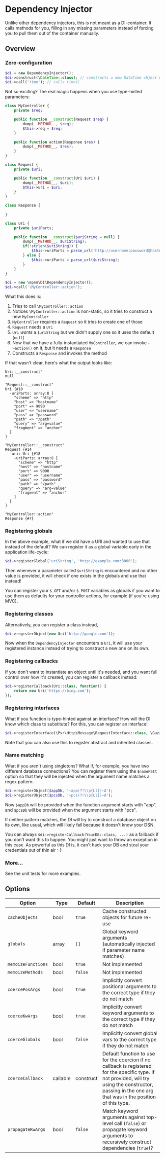 # Dependency Injector

Unlike other dependency injectors, this is not meant as a DI-container. It calls methods for you, filling in any
missing parameters instead of forcing you to pull them out of the container manually.

## Overview

### Zero-configuration

```php
$di = new DependencyInjector();
$di->construct(\DateTime::class); // constructs a new DateTime object using default parameters (i.e. current time)
$di->call('time'); // calls time()
```

Not so exciting? The real magic happens when you use type-hinted parameters:

```php
class MyController {
    private $req;

    public function __construct(Request $req) {
        dump(__METHOD__, $req);
        $this->req = $req;
    }

    public function action(Response $res) {
        dump(__METHOD__, $res);
    }
}

class Request {
    private $uri;

    public function __construct(Uri $uri) {
        dump(__METHOD__, $uri);
        $this->uri = $uri;
    }
}

class Response {
    
}

class Uri {
    private $uriParts;

    public function __construct($uriString = null) {
        dump(__METHOD__, $uriString);
        if(!strlen($uriString)) {
            $this->uriParts = parse_url('http://username:password@hostname:9090/path?arg=value#anchor'); // TODO: get from $_REQUEST
        } else {
            $this->uriParts = parse_url($uriString);
        }
    }
}

$di = new \mpen\DI\DependencyInjector();
$di->call('\MyController::action');
```

What this does is:

1. Tries to call `\MyController::action`
2. Notices `\MyController::action` is non-static, so it tries to construct a new `MyController`
3. `MyController` requires a `Request` so it tries to create one of those
4. `Request` needs a `Uri`
5. `Uri` *wants* a `$uriString` but we didn't supply one so it uses the default (`null`)
6. Now that we have a fully-instantiated `MyController`, we can invoke `->action()` on it, but it needs a `Response`
7. Constructs a `Response` and invokes the method

If that wasn't clear, here's what the output looks like:

```
Uri::__construct"
null

"Request::__construct"
Uri {#18
  -uriParts: array:8 [
    "scheme" => "http"
    "host" => "hostname"
    "port" => 9090
    "user" => "username"
    "pass" => "password"
    "path" => "/path"
    "query" => "arg=value"
    "fragment" => "anchor"
  ]
}

"MyController::__construct"
Request {#14
  -uri: Uri {#18
    -uriParts: array:8 [
      "scheme" => "http"
      "host" => "hostname"
      "port" => 9090
      "user" => "username"
      "pass" => "password"
      "path" => "/path"
      "query" => "arg=value"
      "fragment" => "anchor"
    ]
  }
}

"MyController::action"
Response {#7}
```

### Registering globals

In the above example, what if we did have a URI and wanted to use that instead of the default? We can register it as
a global variable early in the application life-cycle:

```php
$di->registerGlobal('uriString', 'http://example.com:3000');
```

Then whenever a parameter called `$uriString` is encountered and no other value is provided, it will check if one
exists in the globals and use that instead!

You can register your `$_GET` and/or `$_POST` variables as globals if you want to use them as defaults for your
controller actions, for example (if you're using MVC).

### Registering classes

Alternatively, you can register a class instead,

```php
$di->registerObject(new Uri('http://google.com'));
```

Now when the `DependencyInjector` encounters a `Uri`, it will use your registered instance instead of trying
to construct a new one on its own.

### Registering callbacks

If you don't want to instantiate an object until it's needed, and you want full control over how it's created,
you can register a callback instead:

```php
$di->registerCallback(Uri::class, function() {
    return new Uri('https://bing.com');
});
```

### Registering interfaces

What if you function is type-hinted against an interface? How will the DI know which class to substitute?
For this, you can register an interface!

```php
$di->registerInterface(\Psr\Http\Message\RequestInterface::class, \GuzzleHttp\Psr7\Request::class);
```

Note that you can also use this to register abstract and inherited classes.

### Name matching

What if you aren't using singletons? What if, for example, you have two different database connections?
You can register them using the `$namePatt` option so that they will be injected when the argument name
matches a regex pattern.

```php
$di->registerObject($appDb, '~app(?!\\p{Ll})~A');
$di->registerObject($pcsDb, '~pcs(?!\\p{Ll})~A');
```

Now `$appDb` will be provided when the function argument starts with "app", and `$pcsDb` will be provided when the
argument starts with "pcs".
 
If neither pattern matches, the DI will try to construct a database object on its own, like usual, which will likely
fail because it doesn't know your DSN.

You can always `$di->registerCallback(YourDB::class, ...)` as a fallback if you don't want this to happen. You might
just want to throw an exception in this case. As powerful as this DI is, it can't hack your DB and steal your
credentials out of thin air :-)

### More...

See the unit tests for more examples.

## Options


Option             | Type     | Default   | Description
------------------ | -------- | --------- | ---------------------------------------------------------------------------------
`cacheObjects`     | bool     | `true`    | Cache constructed objects for future re-use
`globals`          | array    | `[]`      | Global keyword arguments (automatically injected if parameter name matches)
`memoizeFunctions` | bool     | `true`    | Not implemented
`memoizeMethods`   | bool     | `false`   | Not implemented
`coercePosArgs`    | bool     | `true`    | Implicitly convert positional arguments to the correct type if they do not match
`coerceKwArgs`     | bool     | `true`    | Implicitly convert keyword arguments to the correct type if they do not match
`coerceGlobals`    | bool     | `false`   | Implicitly convert global vars to the correct type if they do not match
`coerceCallback`   | callable | construct | Default function to use for the coercion if no callback is registered for the specific type. If not provided, will try using the constructor, passing in the one arg that was in the position of this type.
`propagateKwArgs`  | bool     | `false`   | Match keyword arguments against top-level call (`false`) or propagate keyword arguments to recursively construct dependencies (`true`)?